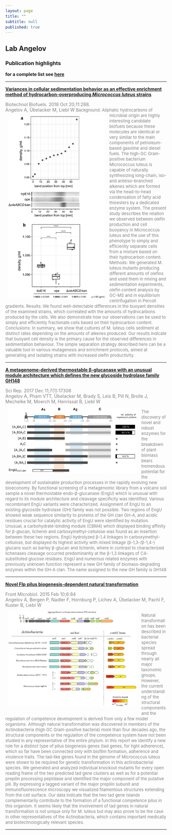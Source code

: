 ```yaml
---
layout: page
title: ""
subtitle: null
published: true
---
```

## Lab Angelov   

### Publication highlights
**for a complete list see [here](https://www.ncbi.nlm.nih.gov/myncbi/browse/collection/9248015/?sort=date&direction=descending)**
<hr>   

[**Variances in cellular sedimentation behavior as an effective enrichment method of
hydrocarbon-overproducing _Micrococcus luteus_ strains**](https://biotechnologyforbiofuels.biomedcentral.com/articles/10.1186/s13068-018-1286-6)    

<font color = "grey">
Biotechnol Biofuels. 2018 Oct 20;11:288.<br>   
Angelov A, Übelacker M, Liebl W
</font>   

<img style="float: left; margin: 10px 15px 15px 10px;" width = "300" src="/img/img1.png">

<font size="2" color = "grey">
Background: Aliphatic hydrocarbons of microbial origin are highly interesting
candidate biofuels because these molecules are identical or very similar to the
main components of petroleum-based gasoline and diesel fuels. The high-GC
Gram-positive bacterium Micrococcus luteus is capable of naturally synthesizing
long-chain, iso- and anteiso-branched alkenes which are formed via the
head-to-head condensation of fatty acid thioesters by a dedicated enzyme system. 
The present study describes the relation we observed between olefin production
and cell buoyancy in Micrococcus luteus and the use of this phenotype to simply
and efficiently separate cells from a mixture based on their hydrocarbon content.
Methods: We generated M. luteus mutants producing different amounts of olefins
and used them in mixing and sedimentation experiments, olefin content analysis by
GC-MS and in equilibrium centrifugation in Percoll gradients.
Results: We found well-detectable differences in the buoyant densities of the
examined strains, which correlated with the amounts of hydrocarbons produced by
the cells. We also demonstrate how our observations can be used to simply and
efficiently fractionate cells based on their hydrocarbon content.
Conclusions: In summary, we show that cultures of M. luteus cells sediment at
distinct rates depending on the amounts of alkenes produced. Our results indicate
that buoyant cell density is the primary cause for the observed differences in
sedimentation behaviour. The simple separation strategy described here can be a
valuable tool in various mutagenesis and enrichment protocols, aimed at
generating and isolating strains with increased olefin productivity.</font>
<hr>

[**A metagenome-derived thermostable β-glucanase with an unusual module architecture which defines the new glycoside hydrolase family GH148**](https://www.nature.com/articles/s41598-017-16839-8)  

   
<font color = "grey">
  Sci Rep. 2017 Dec 11;7(1):17306 <br>
  Angelov A, Pham VTT, Übelacker M, Brady S, Leis B, Pill N, Brolle J, Mechelke M, Moerch M, Henrissat B, Liebl W
</font>   

<img style="float: left;  margin: 10px 15px 15px 10px;" width = "400" src="/img/img2.jpg">   


<font size="2" color = "grey">The discovery of novel and robust enzymes for the breakdown of plant biomass bears tremendous potential for the development of sustainable production processes in the rapidly evolving new bioeconomy. By functional screening of a metagenomic library from a volcano soil sample a novel thermostable endo-β-glucanase (EngU) which is unusual with regard to its module architecture and cleavage specificity was identified. Various recombinant EngU variants were characterized. Assignment of EngU to an existing glycoside hydrolase (GH) family was not possible. Two regions of EngU showed weak sequence similarity to proteins of the GH clan GH-A, and acidic residues crucial for catalytic activity of EngU were identified by mutation. Unusual, a carbohydrate-binding module (CBM4) which displayed binding affinity for β-glucan, lichenin and carboxymethyl-cellulose was found as an insertion between these two regions. EngU hydrolyzed β-1,4 linkages in carboxymethyl-cellulose, but displayed its highest activity with mixed linkage (β-1,3-/β-1,4-) glucans such as barley β-glucan and lichenin, where in contrast to characterized lichenases cleavage occurred predominantly at the β-1,3 linkages of C4-substituted glucose residues. EngU and numerous related enzymes with previously unknown function represent a new GH family of biomass-degrading enzymes within the GH-A clan. The name assigned to the new GH family is GH148</font>
<hr>   

[**Novel Flp pilus biogenesis-dependent natural transformation**](https://www.frontiersin.org/articles/10.3389/fmicb.2015.00084/full)   

     
<font color = "grey">
  Front Microbiol. 2015 Feb 10;6:84 <br>
  Angelov A, Bergen P, Nadler F, Hornburg P, Lichev A, Übelacker M, Pachl F, Kuster B, Liebl W</font>   

<img style="float: left; margin: 10px 15px 15px 10px;" width = "400" src="/img/img3.jpg">  

<font size="2" color = "grey">Natural transformation has been described in bacterial species spread through nearly all major taxonomic groups. However, the current understanding of the structural components and the regulation of competence development is derived from only a few model organisms. Although natural transformation was discovered in members of the Actinobacteria (high GC Gram-positive bacteria) more than four decades ago, the structural components or the regulation of the competence system have not been studied in any representative of the entire phylum. In this report we identify a new role for a distinct type of pilus biogenesis genes (tad genes, for tight adherence), which so far have been connected only with biofilm formation, adherence and virulence traits. The tad-like genes found in the genome of Micrococcus luteus were shown to be required for genetic transformation in this actinobacterial species. We generated and analyzed individual knockout mutants for every open reading frame of the two predicted tad gene clusters as well as for a potential prepilin processing peptidase and identified the major component of the putative pili. By expressing a tagged variant of the major prepilin subunit and immunofluorescence microscopy we visualized filamentous structures extending from the cell surface. Our data indicate that the two tad gene islands complementarily contribute to the formation of a functional competence pilus in this organism. It seems likely that the involvement of tad genes in natural transformation is not unique only for M. luteus but may also prove to be the case in other representatives of the Actinobacteria, which contains important medically and biotechnologically relevant species.</font>

<hr>












